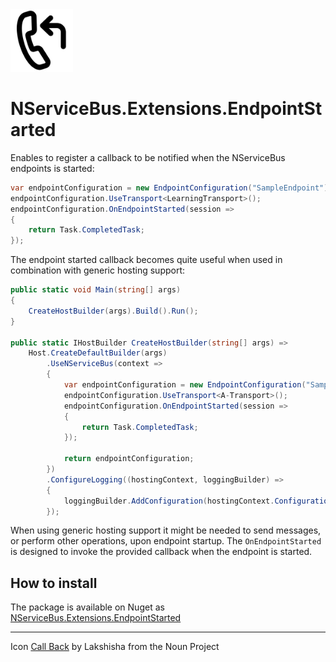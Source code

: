 <img src="assets/icon.png" width="100" />

# NServiceBus.Extensions.EndpointStarted

Enables to register a callback to be notified when the NServiceBus endpoints is started:

```csharp
var endpointConfiguration = new EndpointConfiguration("SampleEndpoint");
endpointConfiguration.UseTransport<LearningTransport>();
endpointConfiguration.OnEndpointStarted(session =>
{
    return Task.CompletedTask;
});
```

The endpoint started callback becomes quite useful when used in combination with generic hosting support:

```csharp
public static void Main(string[] args)
{
    CreateHostBuilder(args).Build().Run();
}

public static IHostBuilder CreateHostBuilder(string[] args) =>
    Host.CreateDefaultBuilder(args)
        .UseNServiceBus(context =>
        {
            var endpointConfiguration = new EndpointConfiguration("SampleEndpoint");
            endpointConfiguration.UseTransport<A-Transport>();
            endpointConfiguration.OnEndpointStarted(session =>
            {
                return Task.CompletedTask;
            });

            return endpointConfiguration;
        })
        .ConfigureLogging((hostingContext, loggingBuilder) =>
        {
            loggingBuilder.AddConfiguration(hostingContext.Configuration.GetSection("Logging"));
        });
```

When using generic hosting support it might be needed to send messages, or perform other operations, upon endpoint startup. The `OnEndpointStarted` is designed to invoke the provided callback when the endpoint is started.

## How to install

The package is available on Nuget as [NServiceBus.Extensions.EndpointStarted](https://www.nuget.org/packages/NServiceBus.Extensions.EndpointStarted/)

---

Icon [Call Back](https://thenounproject.com/search/?q=callback&i=1236265) by Lakshisha from the Noun Project